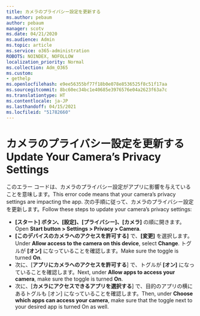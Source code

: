 ```yaml
---
title: カメラのプライバシー設定を更新する
ms.author: pebaum
author: pebaum
manager: scotv
ms.date: 04/21/2020
ms.audience: Admin
ms.topic: article
ms.service: o365-administration
ROBOTS: NOINDEX, NOFOLLOW
localization_priority: Normal
ms.collection: Adm_O365
ms.custom:
- gethelp
ms.openlocfilehash: e9ee56355bf77f18b0e078e8536525f8c51f17aa
ms.sourcegitcommit: 8bc60ec34bc1e40685e3976576e04a2623f63a7c
ms.translationtype: HT
ms.contentlocale: ja-JP
ms.lasthandoff: 04/15/2021
ms.locfileid: "51782660"
---
```

# <a name="update-your-cameras-privacy-settings"></a><span data-ttu-id="db332-102">カメラのプライバシー設定を更新する</span><span class="sxs-lookup"><span data-stu-id="db332-102">Update Your Camera’s Privacy Settings</span></span>

<span data-ttu-id="db332-103">このエラー コードは、カメラのプライバシー設定がアプリに影響を与えていることを意味します。</span><span class="sxs-lookup"><span data-stu-id="db332-103">This error code means that your camera’s privacy settings are impacting the app.</span></span> <span data-ttu-id="db332-104">次の手順に従って、カメラのプライバシー設定を更新します。</span><span class="sxs-lookup"><span data-stu-id="db332-104">Follow these steps to update your camera’s privacy settings:</span></span>

- <span data-ttu-id="db332-105">**[スタート] ボタン、[設定]、[プライバシー]、[カメラ]** の順に開きます。</span><span class="sxs-lookup"><span data-stu-id="db332-105">Open **Start button > Settings > Privacy > Camera**.</span></span>
- <span data-ttu-id="db332-106">**[このデバイスのカメラへのアクセスを許可する]** で、**[変更]** を選択します。</span><span class="sxs-lookup"><span data-stu-id="db332-106">Under **Allow access to the camera on this device**, select **Change**.</span></span> <span data-ttu-id="db332-107">トグルが **[オン]** になっていることを確認します。</span><span class="sxs-lookup"><span data-stu-id="db332-107">Make sure the toggle is turned **On**.</span></span>
- <span data-ttu-id="db332-108">次に、[**アプリにカメラへのアクセスを許可する**] で、トグルが **[オン]** になっていることを確認します。</span><span class="sxs-lookup"><span data-stu-id="db332-108">Next, under **Allow apps to access your camera**, make sure the toggle is turned **On**.</span></span>
- <span data-ttu-id="db332-109">次に、[**カメラにアクセスできるアプリを選択する**] で、目的のアプリの横にあるトグルも [オン] になっていることを確認します。</span><span class="sxs-lookup"><span data-stu-id="db332-109">Then, under **Choose which apps can access your camera**, make sure that the toggle next to your desired app is turned On as well.</span></span>
